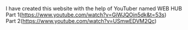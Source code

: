 I have created this website with the help of YouTuber named WEB HUB
<br>
Part 1(https://www.youtube.com/watch?v=GiWJQOin5dk&t=53s)
<br>
Part 2(https://www.youtube.com/watch?v=USmwEDVM2Qc)
